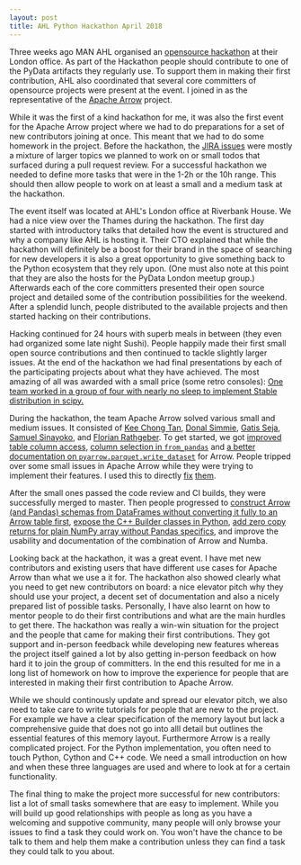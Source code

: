 ```yaml
---
layout: post
title: AHL Python Hackathon April 2018
---
```


Three weeks ago MAN AHL organised an [opensource
hackathon](https://www.ahl.com/hackathon) at their London office. As part of the
Hackathon people should contribute to one of the PyData artifacts they regularly
use. To support them in making their first contribution, AHL also coordinated
that several core committers of opensource projects were present at the event. I
joined in as the representative of the [Apache Arrow](https://arrow.apache.org/)
project.

While it was the first of a kind hackathon for me, it was also the first event
for the Apache Arrow project where we had to do preparations for a set of new
contributors joining at once. This meant that we had to do some homework in the
project. Before the hackathon, the [JIRA
issues](https://issues.apache.org/jira/projects/ARROW) were mostly a mixture of
larger topics we planned to work on or small todos that surfaced during a pull
request review. For a successful hackathon we needed to define more tasks that
were in the 1-2h or the 10h range. This should then allow people to work on at
least a small and a medium task at the hackathon.

The event itself was located at AHL's London office at Riverbank House. We had a
nice view over the Thames during the hackathon. The first day started with
introductory talks that detailed how the event is structured and why a company
like AHL is hosting it. Their CTO explained that while the hackathon will
definitely be a boost for their brand in the space of searching for new
developers it is also a great opportunity to give something back to the Python
ecosystem that they rely upon. (One must also note at this point that they are
also the hosts for the PyData London meetup group.) Afterwards each of the core
committers presented their open source project and detailed some of the
contribution possibilities for the weekend. After a splendid lunch, people
distributed to the available projects and then started hacking on their
contributions.

Hacking continued for 24 hours with superb meals in between (they even had
organized some late night Sushi). People happily made their first small open
source contributions and then continued to tackle slightly larger issues. At the
end of the hackathon we had final presentations by each of the participating
projects about what they have achieved. The most amazing of all was awarded with
a small price (some retro consoles): [One team worked in a group of four with
nearly no sleep to implement Stable distribution in
scipy.](http://shape-of-code.coding-guidelines.com/2018/04/23/a-python-data-science-hackathon/)

During the hackathon, the team Apache Arrow solved various small and medium
issues. It consisted of [Kee Chong Tan](https://github.com/keechongtan), [Donal
Simmie](https://github.com/dsimmie), [Gatis Seja](https://github.com/Gatisseja),
[Samuel Sinayoko](https://github.com/samuelsinayoko), and [Florian
Rathgeber](https://github.com/kynan). To get started, we got [improved table
column access](https://github.com/apache/arrow/pull/1923), [column selection in
`from_pandas`](https://github.com/apache/arrow/pull/1924) and [a better
documentation on
`pyarrow.parquet.write_dataset`](https://github.com/apache/arrow/pull/1925) for
Arrow. People tripped over some small issues in Apache Arrow while they were
trying to implement their features. I used this to directly
[fix](https://github.com/apache/arrow/pull/1927)
[them](https://github.com/apache/arrow/pull/1926).

After the small ones passed the code review and CI builds, they were
successfully merged to master. Then people progressed to [construct Arrow (and
Pandas) schemas from DataFrames without converting it fully to an Arrow table
first](https://github.com/apache/arrow/pull/1929), [expose the C++ Builder
classes in Python](https://github.com/apache/arrow/pull/1930), [add zero copy
returns for plain NumPy array without Pandas
specifics](https://github.com/apache/arrow/pull/1931), and improve the usability
and documentation of the combination of Arrow and Numba. 

Looking back at the hackathon, it was a great event. I have met new contributors
and existing users that have different use cases for Apache Arrow than what we
use a it for. The hackathon also showed clearly what you need to get new
contributors on board: a nice elevator pitch why they should use your project, a
decent set of documentation and also a nicely prepared list of possible tasks.
Personally, I have also learnt on how to mentor people to do their first
contributions and what are the main hurdles to get there. The hackathon was
really a win-win situation for the project and the people that came for making
their first contributions. They got support and in-person feedback while
developing new features whereas the project itself gained a lot by also getting
in-person feedback on how hard it to join the group of committers. In the end
this resulted for me in a long list of homework on how to improve the experience
for people that are interested in making their first contribution to Apache
Arrow.

While we should continously update and spread our elevator pitch, we also need
to take care to write tutorials for people that are new to the project. For
example we have a clear specification of the memory layout but lack a
comprehensive guide that does not go into alll detail but outlines the essential
features of this memory layout. Furthermore Arrow is a really complicated
project. For the Python implementation, you often need to touch Python, Cython
and C++ code. We need a small introduction on how and when these three languages
are used and where to look at for a certain functionality.

The final thing to make the project more successful for new contributors: list a
lot of small tasks somewhere that are easy to implement. While you will build up
good relationships with people as long as you have a welcoming and suppotive
community, many people will only browse your issues to find a task they could
work on. You won't have the chance to be talk to them and help them make a
contribution unless they can find a task they could talk to you about.
